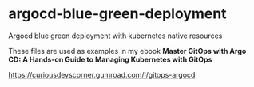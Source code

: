 # argocd-blue-green-deployment
Argocd blue green deployment with kubernetes native resources

These files are used as examples in my ebook **Master GitOps with Argo CD: A Hands-on Guide to Managing Kubernetes with GitOps**

https://curiousdevscorner.gumroad.com/l/gitops-argocd
